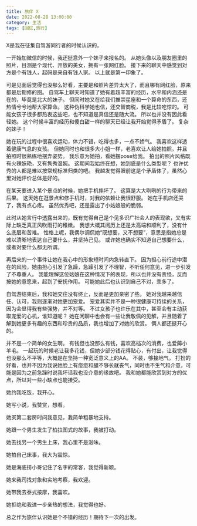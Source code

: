 ```yaml
---
title: 旅伴 X
date: 2022-08-28 13:00:00
category: 生活
tags: [回忆,旅行]
---
```


X是我在征集自驾游同行者的时候认识的。

一开始加微信的时候，我还挺意外一个妹子来报名的。
从她头像以及朋友圈里的照片，目测是个现代、开放的美女，拥有一张网红脸。
接下来的聊天中感觉到对方是个有钱人，起码是来自有钱人家。
以上就是第一印象了。

<!--more-->

可是见面后觉得也没那么好看，主要是和照片差异太大了，而且哪有网红脸，原来都是后期修的图。
自驾车上聊天时知道了她有着超丰富的经历，水平和内涵还是在的，毕竟是北大的妹子。
但同时她又在给我们推崇星座和一个算命的东西，还热情兮兮地帮大家算命。
这种伪科学她也信，还交智商税，我是比较吃惊的。
可能女孩子很多都热衷这些吧，也不知道是真信还是随大流。
所以也并没有因此看轻她。
这个时候丰富的经历和傻白甜一样的聊天已经让我开始觉得矛盾了。
复杂的妹子！

她在玩的过程中很喜欢运动，体力不错，吃得也多，一点不娇气。
我喜欢这样透着健康气息的女孩。
但她同时也和很多大小姐一样，老喜欢让人给她拍照，并且拍照时很熟练地摆弄姿势。
我乐意为她拍，看她摆pose给我。
拍出的照片风格既有火辣妖艳，又有隽秀温婉。
这期间我始终在想，她到底是什么类型呢？
也许优秀的人都是难以按常规标准归类的吧。
我越发觉得眼前这是个矛盾体了，虽然心里对她评价总体是好的。

在某天要进入某个景点的时候，她把手机摔坏了。
这算是大大咧咧的行为带来的后果。
这天她在逛景点和修手机时，对我的依赖让我很舒服。
她在手机店还哭了，我有点心疼。
虽然优秀吧，还是露出了小姑娘般的脆弱。

此时从她言行中透露出来的，既有觉得自己是个见多识广社会人的表现欲，又有实际上缺乏真正风吹雨打的稚嫩。
我想大概其阅历上还是太高端和顺利了，没有什么底层和苦难。
性格上呢，我偶尔调侃她“既想要，又不想要”，意思是指她总是难以清晰地表达自己要什么，并坚持己见。
或许她也确实不知道自己想要什么，或者对要什么都无所谓。

再后来的一个事件让她在我心中的形象短时间内急转直下。
因为担心前行途中潜在的风险，她由担心引发了急躁，急躁引发了不理智，不听任何意见，进一步引发了不尊重人。
我能理解这位姑娘在这种情况下的表现，所以也并没有责怪，反而按她的意愿来，起到了安抚作用。
可能她此后也认识到自己不对，乖多了。

自驾游结束后，我和她交往没有终止，反而是更加亲密了些。
她对我越来越信任、认可，我则逐渐对她更加宠爱。
宠爱其实并不是一种很健康可持续的关系，因为会显得我有些强势，并不对等。
不过女孩子也许乐在其中，甚至会有主动获取宠爱的心机，谁知道呢？
她在闲聊中也会有一些让我敬佩的见解，并且随着了解到她更多有趣的东西和珍贵的品质，我也增加了对她的欣赏。
俩人都还挺开心的。

并不是一个简单的女生啊。
有钱但也没那么有钱，喜欢高档次的消费，也爱薅小羊毛。
一起玩的时候老让我多花钱，但她少部分钱花得贴心，有付出，让我觉得也没那么不平等，大概是在坚持一种宽泛意义上的AA。
不装，够接地气。
打扮的好看，也并不因为我说她脸上有痘痘和腿不够长就丧气，同时也不生气和介意，可能是因为之前急躁时说我坏话我也没介意的缘故吧。
我和她都能欣赏到对方的优点，所以对一些小缺点也能接受。

她约我吃饭，我开心。

她写小说，我赞赏，想看。

她买第二套房时问我意见，我简单粗暴地支持。

她跟一个男生发生了柏拉图式的故事，我被打动。

她去找另一个男生上床，我心里不是滋味。

她拍自己床事，我大为震惊。

她是海底捞小哥记住了名字的常客，我觉得新颖。

她来我司找对象和实地考察，我欢迎。

她带我去泰式按摩，我喜欢。

她拒绝和我进一步亲热的想法，我觉得也好。

总之作为旅伴认识她是个不错的经历！期待下一次的出发。
